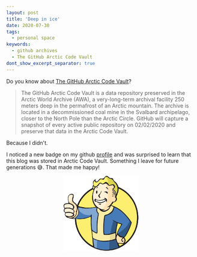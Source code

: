 ```yaml
---
layout: post
title: 'Deep in ice'
date: 2020-07-30
tags:
  - personal space
keywords:
  - github archives
  - The GitHub Arctic Code Vault
dont_show_excerpt_separator: true
---
```


Do you know about <a href="https://archiveprogram.github.com/">The GitHub Arctic Code Vault</a>?

<blockquote>
The GitHub Arctic Code Vault is a data repository preserved in the Arctic World Archive (AWA), a very-long-term archival facility 250 meters deep in the permafrost of an Arctic mountain. The archive is located in a decommissioned coal mine in the Svalbard archipelago, closer to the North Pole than the Arctic Circle. GitHub will capture a snapshot of every active public repository on 02/02/2020 and preserve that data in the Arctic Code Vault.
</blockquote>

Because I didn't.

I noticed a new badge on my github [profile](https://github.com/lanadz) and was surprised to learn that this blog was stored in Arctic Code Vault. Something I leave for future generations 😅. That made me happy!

<img src="/assets/fallout.png" style="width: 200px; height: 200px; display:block; margin: auto;" alt="fallout"/>
